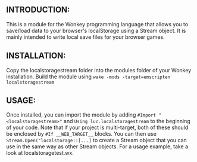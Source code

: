 INTRODUCTION:
-------------
This is a module for the Wonkey programming language that allows you to save/load data to your browser's localStorage using a Stream object. It is mainly
intended to write local save files for your browser games.

INSTALLATION:
-------------
Copy the localstoragestream folder into the modules folder of your Wonkey installation. Build the module using `wake -mods -target=emscripten localstoragestream`

USAGE:
------
Once installed, you can import the module by adding `#Import "<localstoragestream>"` and `Using luc.localstoragestream` to the beginning of your code. Note that
if your project is multi-target, both of these should be enclosed by `#If __WEB_TARGET__` blocks. You can then use `Stream.Open("localstorage::[...]` to create
a Stream object that you can use in the same way as other Stream objects.
For a usage example, take a look at localstoragetest.wx.
